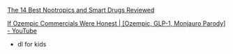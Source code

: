 
[The 14 Best Nootropics and Smart Drugs Reviewed](https://www.healthline.com/nutrition/nootropics)

[If Ozempic Commercials Were Honest | [Ozempic, GLP-1, Monjauro Parody] - YouTube](https://www.youtube.com/watch?v=qZ7vsRgqw7I)
- dl for kids
